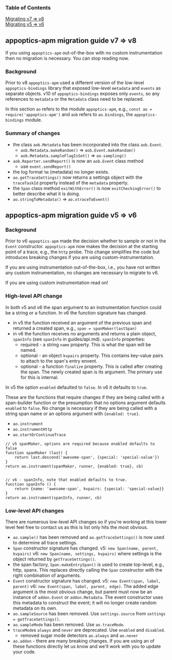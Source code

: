 ### Table of Contents
[Migrating v7 => v8](#v7tov8)<br>
[Migrating v5 => v6](#v5tov6)

<a name="v7tov8"></a>
## appoptics-apm migration guide v7 => v8

If you using `appoptics-apm` out-of-the-box with no custom instrumentation
then no migration is necessary. You can stop reading now.

### Background

Prior to v8 `appoptics-apm` used a different version of the low-level
`appoptics-bindings` library that exposed low-level `metadata` and `events`
as separate objects. v10 of `appoptics-bindings` exposes only `events`, so
any references to `metadata` or the `Metadata` class need to be replaced.

In this section `ao` refers to the module `appoptics-apm`, e.g.,
`const ao = require('appoptics-apm')` and `aob` refers to `ao.bindings`,
the `appoptics-bindings` module.

### Summary of changes

- the class `aob.Metadata` has been incorporated into the class `aob.Event`.
  - `aob.Metadata.makeRandom()` => `aob.Event.makeRandom()`
  - `aob.Metadata.sampleFlagIsSet()` => `ao.sampling()`
- `aob.Reporter.sendReport()` is now an `aob.Event` class method
  - use `event.sendReport()`
- the log format `%m` (metadata) no longer exists.
- `ao.getTraceSettings()` now returns a settings object with the `traceTaskId`
property instead of the `metadata` property.
- the `Span` class method `exitWithError()` is now `exitCheckingError()` to
better describe what it is doing.
- `ao.stringToMetadata()` => `ao.xtraceToEvent()`


<a name="v5tov6"></a>
## appoptics-apm migration guide v5 => v6

### Background

Prior to v6 `appoptics-apm` made the decision whether to sample or not in the `Event` constructor. `appoptics-apm` now makes the decision at the starting point of a trace, e.g., the `http` probe. This change simplifies the code but introduces breaking changes if you are using custom-instrumentation.

If you are using instrumentation out-of-the-box, i.e., you have not written any custom instrumentation, no changes are necessary to migrate to v6.

If you are using custom instrumentation read on!

### High-level API change

In both v5 and v6 the span argument to an instrumentation function could be a string or a function. In v6 the function signature has changed.

- in v5 the function received an argument of the previous span and returned a created span, e.g., `span = spanMaker(lastSpan)`
- in v6 the function receives no arguments and returns a plain object, `spanInfo` (see `spanInfo` in guides/api.md). `spanInfo` properties:
    - required - a string `name` property. This is what the span will be named.
    - optional - an object `kvpairs` property. This contains key-value pairs to attach to the span's entry envent.
    - optional - a function `finalize` property. This is called after creating the span. The newly created span is its argument. The primary use for this is internal.

In v5 the option `enabled` defaulted to `false`. In v6 it defaults to `true`.

These are the functions that require changes if they are being called with a span-builder function or the presumption that no options argument defaults `enabled` to `false`. No change is necessary if they are being called with a string span name or an options argument with `{enabled: true}`.

- `ao.instrument`
- `ao.instrumentHttp`
- `ao.startOrContinueTrace`

```
// v5 spanMaker, options are required because enabled defaults to false
function spanMaker (last) {
    return last.descend('awesome-span', {special: 'special-value'})
}
return ao.instrument(spanMaker, runner, {enabled: true}, cb)


// v6 - spanInfo, note that enabled defaults to true.
function spanInfo () {
    return {name: 'awesome-span', kvpairs: {special: 'special-value}}
}
return ao.instrument(spanInfo, runner, cb)

```

### Low-level API changes

There are numerous low-level API changes so if you're working at this lower level feel free to contact us as this is list only hits the most obvious.

- `ao.sample()` has been removed and `ao.getTraceSettings()` is now used to determine all trace settings.
- `Span` constructor signature has changed. v5: `new Span(name, parent, kvpairs)` v6: `new Span(name, settings, kvpairs)` where settings is the object returned by `getTraceSettings()`.
- the span factory, `Span.makeEntrySpan()` is used to create top-level, e.g., http, spans. This replaces directly calling the `Span` constructor with the right combination of arguments.
- `Event` constructor signature has changed. v5: `new Event(span, label, parent)` v6: `new Event(span, label, parent, edge)`. The added edge argument is the most obvious change, but parent must now be an instance of `addon.Event` or `addon.Metadata`. The event constructor uses this metadata to construct the event; it will no longer create random metadata on its own.
- `ao.sampleSource` has been removed. Use `settings.source` from `settings = getTraceSettings()`.
- `ao.sampleMode` has been removed. Use `ao.traceMode`.
- `traceMode`s `always` and `never` are deprecated. Use `enabled` and `disabled`.
    - removed sugar mode detectors `ao.always` and `ao.never`
- `ao.addon` - there are many breaking changes. If you are using an of these functions directly let us know and we'll work with you to update your code.
